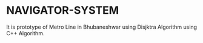 # NAVIGATOR-SYSTEM
It is prototype of Metro Line in Bhubaneshwar using Disjktra Algorithm using C++ Algorithm.
